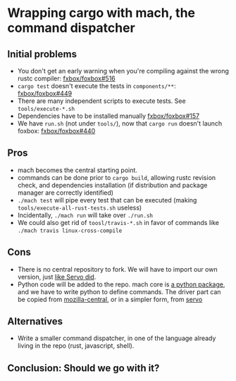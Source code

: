 # Wrapping cargo with mach, the command dispatcher

## Initial problems

* You don't get an early warning when you're compiling against the wrong rustc compiler: [fxbox/foxbox#516](https://github.com/fxbox/foxbox/issues/516)
* `cargo test` doesn't execute the tests in `components/**`: [fxbox/foxbox#449](https://github.com/fxbox/foxbox/issues/449)
* There are many independent scripts to execute tests. See `tools/execute-*.sh`
* Dependencies have to be installed manually [fxbox/foxbox#157](https://github.com/fxbox/foxbox/issues/157)
* We have `run.sh` (not under `tools/`), now that `cargo run` doesn't launch foxbox: [fxbox/foxbox#440](https://github.com/fxbox/foxbox/pull/440)

## Pros

* mach becomes the central starting point.
* commands can be done prior to `cargo build`, allowing rustc revision check, and dependencies installation (if distribution and package manager are correctly identified)
* `./mach test` will pipe every test that can be executed (making `tools/execute-all-rust-tests.sh` useless)
* Incidentally, `./mach run` will take over `./run.sh`
* We could also get rid of `toosl/travis-*.sh` in favor of commands like `./mach travis linux-cross-compile`

## Cons

* There is no central repository to fork. We will have to import our own version, just [like Servo did](https://github.com/servo/servo/pull/3230).
* Python code will be added to the repo. mach core is [a python package](https://dxr.mozilla.org/mozilla-central/rev/ec20b463c04f57a4bfca1edb987fcb9e9707c364/python/mach/docs/index.rst#43), and we have to write python to define commands. The driver part can be copied from [mozilla-central](https://dxr.mozilla.org/mozilla-central/source/mach), or in a simpler form, from [servo](https://github.com/servo/servo/blob/master/mach)

## Alternatives

* Write a smaller command dispatcher, in one of the language already living in the repo (rust, javascript, shell).

## Conclusion: Should we go with it?
